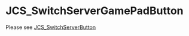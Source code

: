 # JCS_SwitchServerGamePadButton

Please see [JCS_SwitchServerButton](https://jcs090218.github.io/JCSUnity/ScriptReference/index.html?page=UI_sl_Button_sl_Network_sl_JCS_SwitchServerButton)
